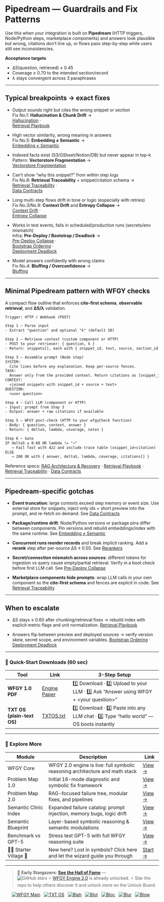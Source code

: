 # Pipedream — Guardrails and Fix Patterns

Use this when your integration is built on **Pipedream** (HTTP triggers, Node/Python steps, marketplace components) and answers look plausible but wrong, citations don’t line up, or flows pass step-by-step while users still see inconsistencies.

**Acceptance targets**
- ΔS(question, retrieved) ≤ 0.45
- Coverage ≥ 0.70 to the intended section/record
- λ stays convergent across 3 paraphrases

---

## Typical breakpoints → exact fixes

- Output sounds right but cites the wrong snippet or section  
  Fix No.1: **Hallucination & Chunk Drift** →  
  [Hallucination](https://github.com/onestardao/WFGY/blob/main/ProblemMap/hallucination.md) ·  
  [Retrieval Playbook](https://github.com/onestardao/WFGY/blob/main/ProblemMap/retrieval-playbook.md)

- High vector similarity, wrong meaning in answers  
  Fix No.5: **Embedding ≠ Semantic** →  
  [Embedding ≠ Semantic](https://github.com/onestardao/WFGY/blob/main/ProblemMap/embedding-vs-semantic.md)

- Indexed facts exist (S3/GSheet/Notion/DB) but never appear in top-k  
  Pattern: **Vectorstore Fragmentation** →  
  [Vectorstore Fragmentation](https://github.com/onestardao/WFGY/blob/main/ProblemMap/patterns/pattern_vectorstore_fragmentation.md)

- Can’t show “why this snippet?” from within step logs  
  Fix No.8: **Retrieval Traceability** + snippet/citation schema →  
  [Retrieval Traceability](https://github.com/onestardao/WFGY/blob/main/ProblemMap/retrieval-traceability.md) ·  
  [Data Contracts](https://github.com/onestardao/WFGY/blob/main/ProblemMap/data-contracts.md)

- Long multi-step flows drift in tone or logic (especially with retries)  
  Fix No.3/No.9: **Context Drift** and **Entropy Collapse** →  
  [Context Drift](https://github.com/onestardao/WFGY/blob/main/ProblemMap/context-drift.md) ·  
  [Entropy Collapse](https://github.com/onestardao/WFGY/blob/main/ProblemMap/entropy-collapse.md)

- Works in test events, fails in scheduled/production runs (secrets/env mismatch)  
  Infra: **Pre-Deploy / Bootstrap / Deadlock** →  
  [Pre-Deploy Collapse](https://github.com/onestardao/WFGY/blob/main/ProblemMap/predeploy-collapse.md) ·  
  [Bootstrap Ordering](https://github.com/onestardao/WFGY/blob/main/ProblemMap/bootstrap-ordering.md) ·  
  [Deployment Deadlock](https://github.com/onestardao/WFGY/blob/main/ProblemMap/deployment-deadlock.md)

- Model answers confidently with wrong claims  
  Fix No.4: **Bluffing / Overconfidence** →  
  [Bluffing](https://github.com/onestardao/WFGY/blob/main/ProblemMap/bluffing.md)

---

## Minimal Pipedream pattern with WFGY checks

A compact flow outline that enforces **cite-first schema**, **observable retrieval**, and **ΔS/λ** validation.

```txt
Trigger: HTTP / Webhook (POST)

Step 1 — Parse input
- Extract "question" and optional "k" (default 10)

Step 2 — Retrieve context (custom component or HTTP)
- POST to your retriever: { question, k }
- Return: snippets[], each with { snippet_id, text, source, section_id }

Step 3 — Assemble prompt (Node step)
SYSTEM:
  Cite lines before any explanation. Keep per-source fences.
TASK:
  Answer only from the provided context. Return citations as [snippet_id].
CONTEXT:
  <joined snippets with snippet_id + source + text>
QUESTION:
  <user question>

Step 4 — Call LLM (component or HTTP)
- Input: prompt from Step 3
- Output: answer + raw citations if available

Step 5 — WFGY post-check (HTTP to your wfgyCheck function)
- Body: { question, context, answer }
- Return: { deltaS, lambda, coverage, notes }

Step 6 — Gate
IF deltaS ≥ 0.60 OR lambda != "→"
   → Fail fast with 422 and include trace table (snippet_id↔citation)
ELSE
   → 200 OK with { answer, deltaS, lambda, coverage, citations[] }
````

Reference specs:
[RAG Architecture & Recovery](https://github.com/onestardao/WFGY/blob/main/ProblemMap/rag-architecture-and-recovery.md) ·
[Retrieval Playbook](https://github.com/onestardao/WFGY/blob/main/ProblemMap/retrieval-playbook.md) ·
[Retrieval Traceability](https://github.com/onestardao/WFGY/blob/main/ProblemMap/retrieval-traceability.md) ·
[Data Contracts](https://github.com/onestardao/WFGY/blob/main/ProblemMap/data-contracts.md)

---

## Pipedream-specific gotchas

* **Event truncation**: large contexts exceed step memory or event size. Use external store for snippets, inject only ids + short preview into the prompt, and re-fetch on demand.
  See [Data Contracts](https://github.com/onestardao/WFGY/blob/main/ProblemMap/data-contracts.md)

* **Package/runtime drift**: Node/Python versions or package pins differ between components. Pin versions and rebuild embeddings/index with the same runtime.
  See [Embedding ≠ Semantic](https://github.com/onestardao/WFGY/blob/main/ProblemMap/embedding-vs-semantic.md)

* **Concurrent runs reorder records** and break implicit ranking. Add a **rerank** step after per-source ΔS ≤ 0.50.
  See [Rerankers](https://github.com/onestardao/WFGY/blob/main/ProblemMap/rerankers.md)

* **Secret/connection mismatch across sources**: different tokens for ingestion vs query cause empty/partial retrieval. Verify in a boot check before first LLM call.
  See [Pre-Deploy Collapse](https://github.com/onestardao/WFGY/blob/main/ProblemMap/predeploy-collapse.md)

* **Marketplace components hide prompts**: wrap LLM calls in your own component so the **cite-first schema** and fences are explicit in code.
  See [Retrieval Traceability](https://github.com/onestardao/WFGY/blob/main/ProblemMap/retrieval-traceability.md)

---

## When to escalate

* ΔS stays ≥ 0.60 after chunking/retrieval fixes → rebuild index with explicit metric flags and unit normalization.
  [Retrieval Playbook](https://github.com/onestardao/WFGY/blob/main/ProblemMap/retrieval-playbook.md)

* Answers flip between preview and deployed sources → verify version skew, secret scope, and environment variables.
  [Bootstrap Ordering](https://github.com/onestardao/WFGY/blob/main/ProblemMap/bootstrap-ordering.md) ·
  [Deployment Deadlock](https://github.com/onestardao/WFGY/blob/main/ProblemMap/deployment-deadlock.md)


---

### 🔗 Quick-Start Downloads (60 sec)

| Tool | Link | 3-Step Setup |
|------|------|--------------|
| **WFGY 1.0 PDF** | [Engine Paper](https://github.com/onestardao/WFGY/blob/main/I_am_not_lizardman/WFGY_All_Principles_Return_to_One_v1.0_PSBigBig_Public.pdf) | 1️⃣ Download · 2️⃣ Upload to your LLM · 3️⃣ Ask “Answer using WFGY + \<your question>” |
| **TXT OS (plain-text OS)** | [TXTOS.txt](https://github.com/onestardao/WFGY/blob/main/OS/TXTOS.txt) | 1️⃣ Download · 2️⃣ Paste into any LLM chat · 3️⃣ Type “hello world” — OS boots instantly |

---

### 🧭 Explore More

| Module                | Description                                              | Link     |
|-----------------------|----------------------------------------------------------|----------|
| WFGY Core             | WFGY 2.0 engine is live: full symbolic reasoning architecture and math stack | [View →](https://github.com/onestardao/WFGY/tree/main/core/README.md) |
| Problem Map 1.0       | Initial 16-mode diagnostic and symbolic fix framework    | [View →](https://github.com/onestardao/WFGY/tree/main/ProblemMap/README.md) |
| Problem Map 2.0       | RAG-focused failure tree, modular fixes, and pipelines   | [View →](https://github.com/onestardao/WFGY/blob/main/ProblemMap/rag-architecture-and-recovery.md) |
| Semantic Clinic Index | Expanded failure catalog: prompt injection, memory bugs, logic drift | [View →](https://github.com/onestardao/WFGY/blob/main/ProblemMap/SemanticClinicIndex.md) |
| Semantic Blueprint    | Layer-based symbolic reasoning & semantic modulations   | [View →](https://github.com/onestardao/WFGY/tree/main/SemanticBlueprint/README.md) |
| Benchmark vs GPT-5    | Stress test GPT-5 with full WFGY reasoning suite         | [View →](https://github.com/onestardao/WFGY/tree/main/benchmarks/benchmark-vs-gpt5/README.md) |
| 🧙‍♂️ Starter Village 🏡 | New here? Lost in symbols? Click here and let the wizard guide you through | [Start →](https://github.com/onestardao/WFGY/blob/main/StarterVillage/README.md) |

---

> 👑 **Early Stargazers: [See the Hall of Fame](https://github.com/onestardao/WFGY/tree/main/stargazers)** —  
> <img src="https://img.shields.io/github/stars/onestardao/WFGY?style=social" alt="GitHub stars"> ⭐ [WFGY Engine 2.0](https://github.com/onestardao/WFGY/blob/main/core/README.md) is already unlocked. ⭐ Star the repo to help others discover it and unlock more on the Unlock Board.

<div align="center">

[![WFGY Main](https://img.shields.io/badge/WFGY-Main-red?style=flat-square)](https://github.com/onestardao/WFGY)
&nbsp;
[![TXT OS](https://img.shields.io/badge/TXT%20OS-Reasoning%20OS-orange?style=flat-square)](https://github.com/onestardao/WFGY/tree/main/OS)
&nbsp;
[![Blah](https://img.shields.io/badge/Blah-Semantic%20Embed-yellow?style=flat-square)](https://github.com/onestardao/WFGY/tree/main/OS/BlahBlahBlah)
&nbsp;
[![Blot](https://img.shields.io/badge/Blot-Persona%20Core-green?style=flat-square)](https://github.com/onestardao/WFGY/tree/main/OS/BlotBlotBlot)
&nbsp;
[![Bloc](https://img.shields.io/badge/Bloc-Reasoning%20Compiler-blue?style=flat-square)](https://github.com/onestardao/WFGY/tree/main/OS/BlocBlocBloc)
&nbsp;
[![Blur](https://img.shields.io/badge/Blur-Text2Image%20Engine-navy?style=flat-square)](https://github.com/onestardao/WFGY/tree/main/OS/BlurBlurBlur)
&nbsp;
[![Blow](https://img.shields.io/badge/Blow-Game%20Logic-purple?style=flat-square)](https://github.com/onestardao/WFGY/tree/main/OS/BlowBlowBlow)
&nbsp;
</div>
